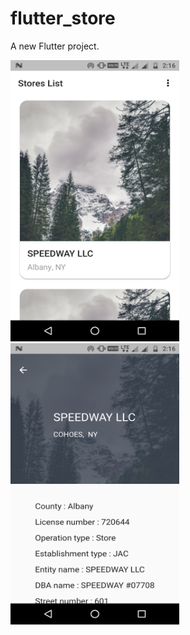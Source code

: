 # flutter_store

A new Flutter project.

<p float="left">
  <img src="screenshots/flutter_01.png" width="270" height="450" />
  <img src="screenshots/flutter_02.png" width="270" height="450" />
</p>
